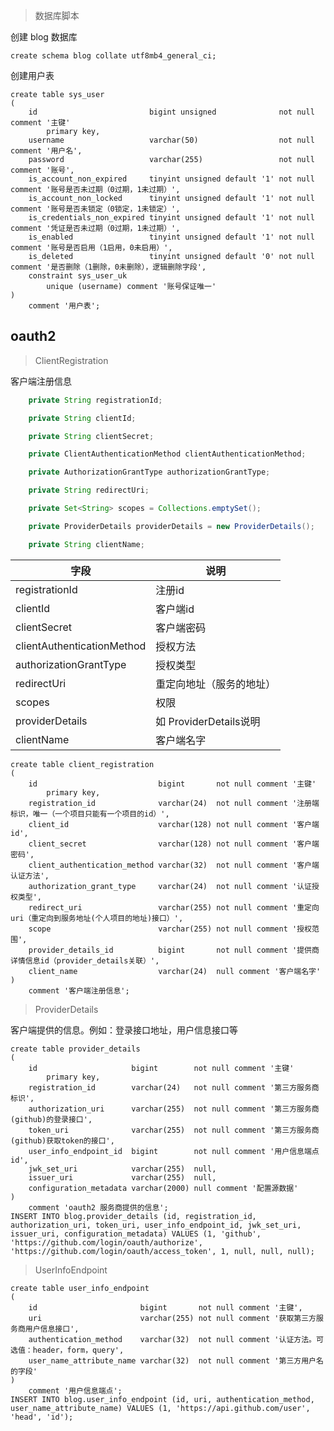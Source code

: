 > 数据库脚本

创建 blog 数据库

```mysql
create schema blog collate utf8mb4_general_ci;
```

创建用户表

````mysql
create table sys_user
(
    id                         bigint unsigned              not null comment '主键'
        primary key,
    username                   varchar(50)                  not null comment '用户名',
    password                   varchar(255)                 not null comment '账号',
    is_account_non_expired     tinyint unsigned default '1' not null comment '账号是否未过期（0过期，1未过期）',
    is_account_non_locked      tinyint unsigned default '1' not null comment '账号是否未锁定（0锁定，1未锁定）',
    is_credentials_non_expired tinyint unsigned default '1' not null comment '凭证是否未过期（0过期，1未过期）',
    is_enabled                 tinyint unsigned default '1' not null comment '账号是否启用（1启用，0未启用）',
    is_deleted                 tinyint unsigned default '0' not null comment '是否删除（1删除，0未删除），逻辑删除字段',
    constraint sys_user_uk
        unique (username) comment '账号保证唯一'
)
    comment '用户表';
````

## oauth2

> ClientRegistration

客户端注册信息
````java
	private String registrationId;

	private String clientId;

	private String clientSecret;

	private ClientAuthenticationMethod clientAuthenticationMethod;

	private AuthorizationGrantType authorizationGrantType;

	private String redirectUri;

	private Set<String> scopes = Collections.emptySet();

	private ProviderDetails providerDetails = new ProviderDetails();

	private String clientName;
````
| 字段                         | 说明                  |
|----------------------------|---------------------|
| registrationId             | 注册id                |
| clientId                   | 客户端id               |
| clientSecret               | 客户端密码               |
| clientAuthenticationMethod | 授权方法                |
| authorizationGrantType     | 授权类型                |
| redirectUri                | 重定向地址（服务的地址）        |
| scopes                     | 权限                  |
| providerDetails            | 如 ProviderDetails说明 |
| clientName                 | 客户端名字               |

````mysql
create table client_registration
(
    id                           bigint       not null comment '主键'
        primary key,
    registration_id              varchar(24)  not null comment '注册端标识，唯一（一个项目只能有一个项目的id）',
    client_id                    varchar(128) not null comment '客户端id',
    client_secret                varchar(128) not null comment '客户端密码',
    client_authentication_method varchar(32)  not null comment '客户端认证方法',
    authorization_grant_type     varchar(24)  not null comment '认证授权类型',
    redirect_uri                 varchar(255) not null comment '重定向uri（重定向到服务地址(个人项目的地址)接口）',
    scope                        varchar(255) not null comment '授权范围',
    provider_details_id          bigint       not null comment '提供商详情信息id（provider_details关联）',
    client_name                  varchar(24)  null comment '客户端名字'
)
    comment '客户端注册信息';
````

> ProviderDetails

客户端提供的信息。例如：登录接口地址，用户信息接口等

```mysql
create table provider_details
(
    id                     bigint        not null comment '主键'
        primary key,
    registration_id        varchar(24)   not null comment '第三方服务商标识',
    authorization_uri      varchar(255)  not null comment '第三方服务商(github)的登录接口',
    token_uri              varchar(255)  not null comment '第三方服务商(github)获取token的接口',
    user_info_endpoint_id  bigint        not null comment '用户信息端点id',
    jwk_set_uri            varchar(255)  null,
    issuer_uri             varchar(255)  null,
    configuration_metadata varchar(2000) null comment '配置源数据'
)
    comment 'oauth2 服务商提供的信息';
INSERT INTO blog.provider_details (id, registration_id, authorization_uri, token_uri, user_info_endpoint_id, jwk_set_uri, issuer_uri, configuration_metadata) VALUES (1, 'github', 'https://github.com/login/oauth/authorize', 'https://github.com/login/oauth/access_token', 1, null, null, null);
```

> UserInfoEndpoint
````mysql
create table user_info_endpoint
(
    id                       bigint       not null comment '主键',
    uri                      varchar(255) not null comment '获取第三方服务商用户信息接口',
    authentication_method    varchar(32)  not null comment '认证方法。可选值：header，form，query',
    user_name_attribute_name varchar(32)  not null comment '第三方用户名的字段'
)
    comment '用户信息端点';
INSERT INTO blog.user_info_endpoint (id, uri, authentication_method, user_name_attribute_name) VALUES (1, 'https://api.github.com/user', 'head', 'id');
````